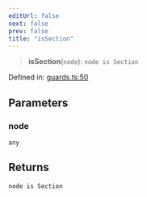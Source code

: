 ```yaml
---
editUrl: false
next: false
prev: false
title: "isSection"
---
```


> **isSection**(`node`): `node is Section`

Defined in: [guards.ts:50](https://github.com/rcs-agents/rcs-lang/blob/dae76e6aa05b4d372009b015248dbcb36c5ae675/packages/ast/src/guards.ts#L50)

## Parameters

### node

`any`

## Returns

`node is Section`
